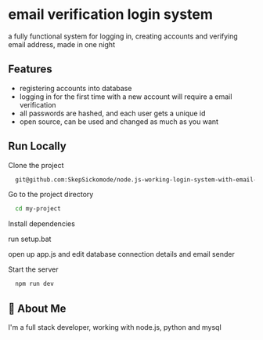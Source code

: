 
# email verification  login system

a fully functional system for logging in, creating accounts and verifying email address, made in one night




## Features

- registering accounts into database
- logging in for the first time with a new account will require a email verification 
- all passwords are hashed, and each user gets a unique id
- open source, can be used and changed as much as you want



## Run Locally

Clone the project

```bash
  git@github.com:SkepSickomode/node.js-working-login-system-with-email-verification-.git
```

Go to the project directory

```bash
  cd my-project
```

Install dependencies

run setup.bat

open up app.js and edit database connection details and email sender

Start the server

```bash
  npm run dev
```


## 🚀 About Me
I'm a full stack developer, working with node.js, python and mysql

